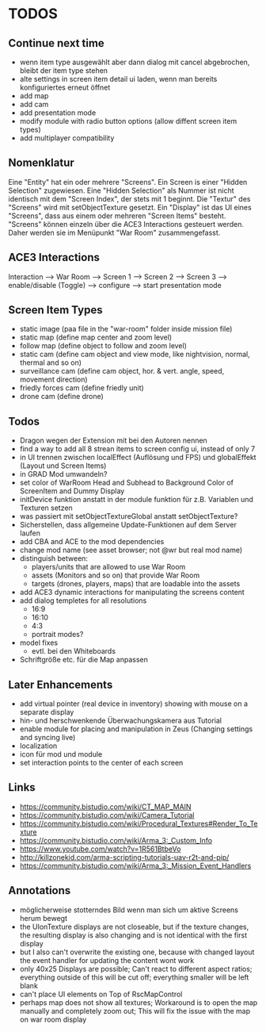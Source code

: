 # TODOS

## Continue next time

- wenn item type ausgewählt aber dann dialog mit cancel abgebrochen, bleibt der item type stehen
- alte settings in screen item detail ui laden, wenn man bereits konfiguriertes erneut öffnet
- add map
- add cam
- add presentation mode
- modify module with radio button options (allow diffent screen item types)
- add multiplayer compatibility

## Nomenklatur

Eine "Entity" hat ein oder mehrere "Screens". Ein Screen is einer "Hidden Selection" zugewiesen. Eine "Hidden Selection" als Nummer ist nicht identisch mit dem "Screen Index", der stets mit
1 beginnt. Die "Textur" des "Screens" wird mit setObjectTexture gesetzt. Ein "Display" ist das UI eines "Screens", dass aus einem oder mehreren "Screen Items" besteht. "Screens" können einzeln
über die ACE3 Interactions gesteuert werden. Daher werden sie im Menüpunkt "War Room" zusammengefasst.

## ACE3 Interactions

Interaction --> War Room --> Screen 1
                         --> Screen 2
                         --> Screen 3 --> enable/disable (Toggle)
                                      --> configure
                                      --> start presentation mode

## Screen Item Types

- static image (paa file in the "war-room" folder inside mission file)
- static map (define map center and zoom level)
- follow map (define object to follow and zoom level)
- static cam (define cam object and view mode, like nightvision, normal, thermal and so on)
- surveillance cam (define cam object, hor. & vert. angle, speed, movement direction)
- friedly forces cam (define friedly unit)
- drone cam (define drone)

## Todos

- Dragon wegen der Extension mit bei den Autoren nennen
- find a way to add all 8 strean items to screen config ui, instead of only 7
- in UI trennen zwischen localEffect (Auflösung und FPS) und globalEffekt (Layout und Screen Items)
- in GRAD Mod umwandeln?
- set color of WarRoom Head and Subhead to Background Color of ScreenItem and Dummy Display
- initDevice funktion anstatt in der module funktion für z.B. Variablen und Texturen setzen
- was passiert mit setObjectTextureGlobal anstatt setObjectTexture?
- Sicherstellen, dass allgemeine Update-Funktionen auf dem Server laufen
- add CBA and ACE to the mod dependencies
- change mod name (see asset browser; not @wr but real mod name)
- distinguish between:
  - players/units that are allowed to use War Room
  - assets (Monitors and so on) that provide War Room
  - targets (drones, players, maps) that are loadable into the assets
- add ACE3 dynamic interactions for manipulating the screens content
- add dialog templetes for all resolutions
  - 16:9
  - 16:10
  - 4:3
  - portrait modes?
- model fixes
  - evtl. bei den Whiteboards
- Schriftgröße etc. für die Map anpassen

## Later Enhancements

- add virtual pointer (real device in inventory) showing with mouse on a separate display
- hin- und herschwenkende Überwachungskamera aus Tutorial
- enable module for placing and manipulation in Zeus (Changing settings and syncing live)
- localization
- icon für mod und module
- set interaction points to the center of each screen

## Links

- <https://community.bistudio.com/wiki/CT_MAP_MAIN>
- <https://community.bistudio.com/wiki/Camera_Tutorial>
- <https://community.bistudio.com/wiki/Procedural_Textures#Render_To_Texture>
- <https://community.bistudio.com/wiki/Arma_3:_Custom_Info>
- <https://www.youtube.com/watch?v=1R561BtbeVo>
- <http://killzonekid.com/arma-scripting-tutorials-uav-r2t-and-pip/>
- <https://community.bistudio.com/wiki/Arma_3:_Mission_Event_Handlers>

## Annotations

- möglicherweise stotterndes Bild wenn man sich um aktive Screens herum bewegt
- the UIonTexture displays are not closeable, but if the texture changes, the resulting display is also changing and is not identical with the first display
- but I also can't overwrite the existing one, because with changed layout the event handler for updating the content wont work
- only 40x25 Displays are possible; Can't react to different aspect ratios; everything outside of this will be cut off; everything smaller will be left blank
- can't place UI elements on Top of RscMapControl
- perhaps map does not show all textures; Workaround is to open the map manually and completely zoom out; This will fix the issue with the map on war room display
